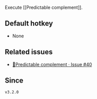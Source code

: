 Execute [[Predictable complement]].

## Default hotkey

- None

## Related issues

- [🎇Predictable complement · Issue \#40](https://github.com/tadashi-aikawa/obsidian-various-complements-plugin/issues/40)

## Since

`v3.2.0`

